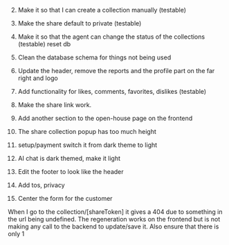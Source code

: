
2. Make it so that I can create a collection manually (testable)
3. Make the share default to private (testable)
4. Make it so that the agent can change the status of the collections (testable) reset db
5. Clean the database schema for things not being used
6. Update the header, remove the reports and the profile part on the far right and logo
7. Add functionality for likes, comments, favorites, dislikes (testable)

8. Make the share link work.
9. Add another section to the open-house page on the frontend
10. The share collection popup has too much height

11. setup/payment switch it from dark theme to light
12. AI chat is dark themed, make it light
13. Edit the footer to look like the header
14. Add tos, privacy
15. Center the form for the customer

When I go to the collection/[shareToken] it gives a 404 due to something in the url being undefined.
The regeneration works on the frontend but is not making any call to the backend to update/save it. Also ensure that there is only 1 
